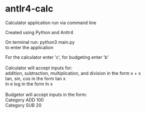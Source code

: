 # antlr4-calc

Calculator application run via command line <br />

Created using Python and Anltr4 <br />

On terminal run: python3 main.py <br />
to enter the application 

For the calculator enter 'c', for budgeting enter 'b'<br />
<br />
Calculator will accept inputs for: <br />
addition, subtraction, multiplication, and division in the form x + x<br />
tan, sin, cos in the form tan x<br />
ln e log in the form ln x<br />
<br />
Budgetor will accept inputs in the form: <br />
Category ADD 100<br />
Category SUB 20<br />
